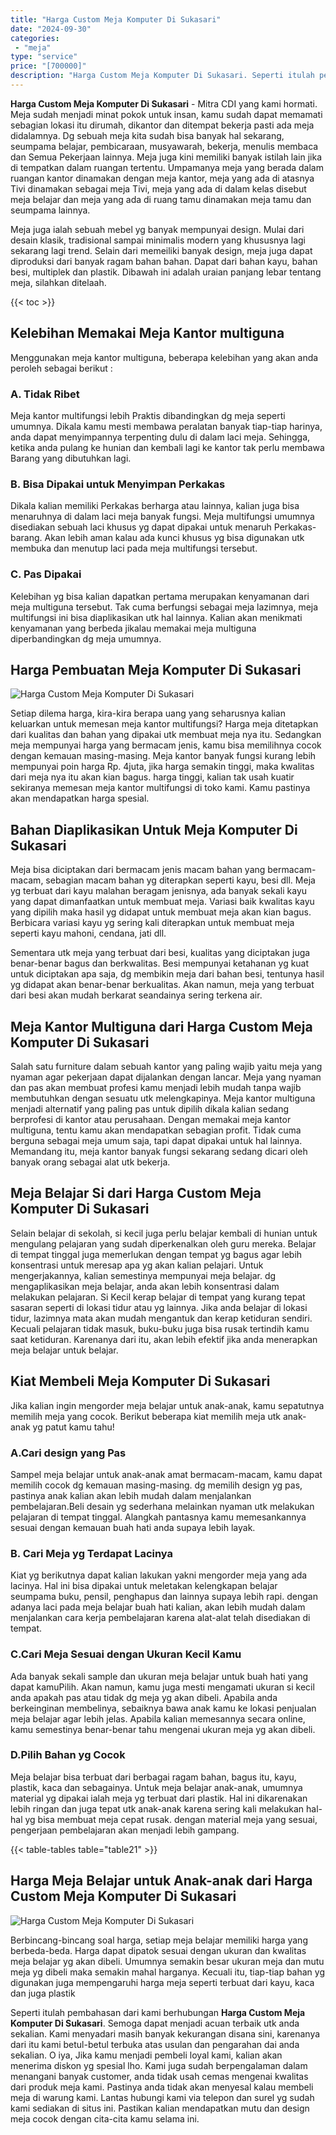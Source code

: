 ```yaml
---
title: "Harga Custom Meja Komputer Di Sukasari"
date: "2024-09-30"
categories:
 - "meja"
type: "service"
price: "[700000]"
description: "Harga Custom Meja Komputer Di Sukasari. Seperti itulah pembahasan dari kami berhubungan **Harga Custom Meja Komputer Di Sukasari**. Semoga dapat menjadi acua..."
---
```


**Harga Custom Meja Komputer Di Sukasari** - Mitra CDI yang kami hormati. Meja sudah menjadi minat pokok untuk insan, kamu sudah dapat memamati sebagian lokasi itu dirumah, dikantor dan ditempat bekerja pasti ada meja didalamnya. Dg sebuah meja kita sudah bisa banyak hal sekarang, seumpama belajar, pembicaraan, musyawarah, bekerja, menulis membaca dan Semua Pekerjaan lainnya. Meja juga kini memiliki banyak istilah lain jika di tempatkan dalam ruangan tertentu. Umpamanya meja yang berada dalam ruangan kantor dinamakan dengan meja kantor, meja yang ada di atasnya Tivi dinamakan sebagai meja Tivi, meja yang ada di dalam kelas disebut meja belajar dan meja yang ada di ruang tamu dinamakan meja tamu dan seumpama lainnya.

Meja juga ialah sebuah mebel yg banyak mempunyai design. Mulai dari desain klasik, tradisional sampai minimalis modern yang khususnya lagi sekarang lagi trend. Selain dari memeiliki banyak design, meja juga dapat diproduksi dari banyak ragam bahan bahan. Dapat dari bahan kayu, bahan besi, multiplek dan plastik. Dibawah ini adalah uraian panjang lebar tentang meja, silahkan ditelaah.

{{< toc >}}

## Kelebihan Memakai Meja Kantor multiguna

Menggunakan meja kantor multiguna, beberapa kelebihan yang akan anda peroleh sebagai berikut :

### A. Tidak Ribet

Meja kantor multifungsi lebih Praktis dibandingkan dg meja seperti umumnya. Dikala kamu mesti membawa peralatan banyak tiap-tiap harinya, anda dapat menyimpannya terpenting dulu di dalam laci meja. Sehingga, ketika anda pulang ke hunian dan kembali lagi ke kantor tak perlu membawa Barang yang dibutuhkan lagi.

### B. Bisa Dipakai untuk Menyimpan Perkakas

Dikala kalian memiliki Perkakas berharga atau lainnya, kalian juga bisa menaruhnya di dalam laci meja banyak fungsi. Meja multifungsi umumnya disediakan sebuah laci khusus yg dapat dipakai untuk menaruh Perkakas-barang. Akan lebih aman kalau ada kunci khusus yg bisa digunakan utk membuka dan menutup laci pada meja multifungsi tersebut.

### C. Pas Dipakai

Kelebihan yg bisa kalian dapatkan pertama merupakan kenyamanan dari meja multiguna tersebut. Tak cuma berfungsi sebagai meja lazimnya, meja multifungsi ini bisa diaplikasikan utk hal lainnya. Kalian akan menikmati kenyamanan yang berbeda jikalau memakai meja multiguna diperbandingkan dg meja umumnya.

## Harga Pembuatan Meja Komputer Di Sukasari

![Harga Custom Meja Komputer Di Sukasari](/images/meja/meja-dewasa-003.jpg)

Setiap dilema harga, kira-kira berapa uang yang seharusnya kalian keluarkan untuk memesan meja kantor multifungsi? Harga meja ditetapkan dari kualitas dan bahan yang dipakai utk membuat meja nya itu. Sedangkan meja mempunyai harga yang bermacam jenis, kamu bisa memilihnya cocok dengan kemauan masing-masing. Meja kantor banyak fungsi kurang lebih mempunyai poin harga Rp. 4juta, jika harga semakin tinggi, maka kwalitas dari meja nya itu akan kian bagus. harga tinggi, kalian tak usah kuatir sekiranya memesan meja kantor multifungsi di toko kami. Kamu pastinya akan mendapatkan harga spesial.

## Bahan Diaplikasikan Untuk Meja Komputer Di Sukasari

Meja bisa diciptakan dari bermacam jenis macam bahan yang bermacam-macam, sebagian macam bahan yg diterapkan seperti kayu, besi dll. Meja yg terbuat dari kayu malahan beragam jenisnya, ada banyak sekali kayu yang dapat dimanfaatkan untuk membuat meja. Variasi baik kwalitas kayu yang dipilih maka hasil yg didapat untuk membuat meja akan kian bagus. Berbicara variasi kayu yg sering kali diterapkan untuk membuat meja seperti kayu mahoni, cendana, jati dll.

Sementara utk meja yang terbuat dari besi, kualitas yang diciptakan juga benar-benar bagus dan berkwalitas. Besi mempunyai ketahanan yg kuat untuk diciptakan apa saja, dg membikin meja dari bahan besi, tentunya hasil yg didapat akan benar-benar berkualitas. Akan namun, meja yang terbuat dari besi akan mudah berkarat seandainya sering terkena air.

## Meja Kantor Multiguna dari Harga Custom Meja Komputer Di Sukasari

Salah satu furniture dalam sebuah kantor yang paling wajib yaitu meja yang nyaman agar pekerjaan dapat dijalankan dengan lancar. Meja yang nyaman dan pas akan membuat profesi kamu menjadi lebih mudah tanpa wajib membutuhkan dengan sesuatu utk melengkapinya. Meja kantor multiguna menjadi alternatif yang paling pas untuk dipilih dikala kalian sedang berprofesi di kantor atau perusahaan. Dengan memakai meja kantor multiguna, tentu kamu akan mendapatkan sebagian profit. Tidak cuma berguna sebagai meja umum saja, tapi dapat dipakai untuk hal lainnya. Memandang itu, meja kantor banyak fungsi sekarang sedang dicari oleh banyak orang sebagai alat utk bekerja.

## Meja Belajar Si dari Harga Custom Meja Komputer Di Sukasari

Selain belajar di sekolah, si kecil juga perlu belajar kembali di hunian untuk mengulang pelajaran yang sudah diperkenalkan oleh guru mereka. Belajar di tempat tinggal juga memerlukan dengan tempat yg bagus agar lebih konsentrasi untuk meresap apa yg akan kalian pelajari. Untuk mengerjakannya, kalian semestinya mempunyai meja belajar. dg mengaplikasikan meja belajar, anda akan lebih konsentrasi dalam melakukan pelajaran. Si Kecil kerap belajar di tempat yang kurang tepat sasaran seperti di lokasi tidur atau yg lainnya. Jika anda belajar di lokasi tidur, lazimnya mata akan mudah mengantuk dan kerap ketiduran sendiri. Kecuali pelajaran tidak masuk, buku-buku juga bisa rusak tertindih kamu saat ketiduran. Karenanya dari itu, akan lebih efektif jika anda menerapkan meja belajar untuk belajar.

## Kiat Membeli Meja Komputer Di Sukasari

Jika kalian ingin mengorder meja belajar untuk anak-anak, kamu sepatutnya memilih meja yang cocok. Berikut beberapa kiat memilih meja utk anak-anak yg patut kamu tahu!

### A.Cari design yang Pas

Sampel meja belajar untuk anak-anak amat bermacam-macam, kamu dapat memilih cocok dg kemauan masing-masing. dg memilih design yg pas, pastinya anak kalian akan lebih mudah dalam menjalankan pembelajaran.Beli desain yg sederhana melainkan nyaman utk melakukan pelajaran di tempat tinggal. Alangkah pantasnya kamu memesankannya sesuai dengan kemauan buah hati anda supaya lebih layak.

### B. Cari Meja yg Terdapat Lacinya

Kiat yg berikutnya dapat kalian lakukan yakni mengorder meja yang ada lacinya. Hal ini bisa dipakai untuk meletakan kelengkapan belajar seumpama buku, pensil, penghapus dan lainnya supaya lebih rapi. dengan adanya laci pada meja belajar buah hati kalian, akan lebih mudah dalam menjalankan cara kerja pembelajaran karena alat-alat telah disediakan di tempat.

### C.Cari Meja Sesuai dengan Ukuran Kecil Kamu

Ada banyak sekali sample dan ukuran meja belajar untuk buah hati yang dapat kamuPilih. Akan namun, kamu juga mesti mengamati ukuran si kecil anda apakah pas atau tidak dg meja yg akan dibeli. Apabila anda berkeinginan membelinya, sebaiknya bawa anak kamu ke lokasi penjualan meja belajar agar lebih jelas. Apabila kalian memesannya secara online, kamu semestinya benar-benar tahu mengenai ukuran meja yg akan dibeli.

### D.Pilih Bahan yg Cocok

Meja belajar bisa terbuat dari berbagai ragam bahan, bagus itu, kayu, plastik, kaca dan sebagainya. Untuk meja belajar anak-anak, umumnya material yg dipakai ialah meja yg terbuat dari plastik. Hal ini dikarenakan lebih ringan dan juga tepat utk anak-anak karena sering kali melakukan hal-hal yg bisa membuat meja cepat rusak. dengan material meja yang sesuai, pengerjaan pembelajaran akan menjadi lebih gampang.

{{< table-tables table="table21" >}}

## Harga Meja Belajar untuk Anak-anak dari Harga Custom Meja Komputer Di Sukasari

![Harga Custom Meja Komputer Di Sukasari](/images/meja/meja-anak-013.jpg)

Berbincang-bincang soal harga, setiap meja belajar memiliki harga yang berbeda-beda. Harga dapat dipatok sesuai dengan ukuran dan kwalitas meja belajar yg akan dibeli. Umumnya semakin besar ukuran meja dan mutu meja yg dibeli maka semakin mahal harganya. Kecuali itu, tiap-tiap bahan yg digunakan juga mempengaruhi harga meja seperti terbuat dari kayu, kaca dan juga plastik

Seperti itulah pembahasan dari kami berhubungan **Harga Custom Meja Komputer Di Sukasari**. Semoga dapat menjadi acuan terbaik utk anda sekalian. Kami menyadari masih banyak kekurangan disana sini, karenanya dari itu kami betul-betul terbuka atas usulan dan pengarahan dai anda sekalian. O iya, Jika kamu menjadi pembeli loyal kami, kalian akan menerima diskon yg spesial lho. Kami juga sudah berpengalaman dalam menangani banyak customer, anda tidak usah cemas mengenai kwalitas dari produk meja kami. Pastinya anda tidak akan menyesal kalau membeli meja di warung kami. Lantas hubungi kami via telepon dan surel yg sudah kami sediakan di situs ini. Pastikan kalian mendapatkan mutu dan design meja cocok dengan cita-cita kamu selama ini.
